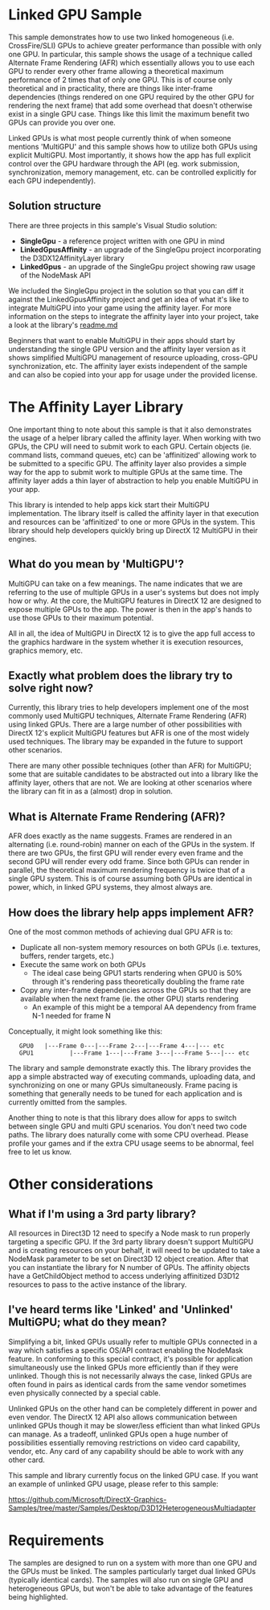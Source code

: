 # Linked GPU Sample
This sample demonstrates how to use two linked homogeneous (i.e. CrossFire/SLI) GPUs to achieve greater performance than possible with only one GPU.  In particular, this sample shows the usage of a technique called Alternate Frame Rendering (AFR) which essentially allows you to use each GPU to render every other frame allowing a theoretical maximum performance of 2 times that of only one GPU.  This is of course only theoretical and in practicality, there are things like inter-frame dependencies (things rendered on one GPU required by the other GPU for rendering the next frame) that add some overhead that doesn't otherwise exist in a single GPU case.  Things like this limit the maximum benefit two GPUs can provide you over one.

Linked GPUs is what most people currently think of when someone mentions 'MultiGPU' and this sample shows how to utilize both GPUs using explicit MultiGPU.  Most importantly, it shows how the app has full explicit control over the GPU hardware through the API (eg. work submission, synchronization, memory management, etc. can be controlled explicitly for each GPU independently).

## Solution structure
There are three projects in this sample's Visual Studio solution:
  * **SingleGpu** - a reference project written with one GPU in mind
  * **LinkedGpusAffinity** - an upgrade of the SingleGpu project incorporating the D3DX12AffinityLayer library
  * **LinkedGpus** - an upgrade of the SingleGpu project showing raw usage of the NodeMask API

We included the SingleGpu project in the solution so that you can diff it against the LinkedGpusAffinity project and get an idea of what it's like to integrate MultiGPU into your game using the affinity layer.  For more information on the steps to integrate the affinity layer into your project, take a look at the library's [readme.md](https://github.com/Microsoft/DirectX-Graphics-Samples/tree/master/Libraries/D3DX12AffinityLayer)

Beginners that want to enable MultiGPU in their apps should start by understanding the single GPU version and the affinity layer version as it shows simplified MultiGPU management of resource uploading, cross-GPU synchronization, etc.  The affinity layer exists independent of the sample and can also be copied into your app for usage under the provided license.

# The Affinity Layer Library

One important thing to note about this sample is that it also demonstrates the usage of a helper library called the affinity layer.  When working with two GPUs, the CPU will need to submit work to each GPU.  Certain objects (ie. command lists, command queues, etc) can be 'affinitized' allowing work to be submitted to a specific GPU.  The affinity layer also provides a simple way for the app to submit work to multiple GPUs at the same time.  The affinity layer adds a thin layer of abstraction to help you enable MultiGPU in your app.

This library is intended to help apps kick start their MultiGPU implementation.  The library itself is called the affinity layer in that execution and resources can be 'affinitized' to one or more GPUs in the system.  This library should help developers quickly bring up DirectX 12 MultiGPU in their engines. 

## What do you mean by 'MultiGPU'?
MultiGPU can take on a few meanings.  The name indicates that we are referring to the use of multiple GPUs in a user's systems but does not imply how or why.  At the core, the MultiGPU features in DirectX 12 are designed to expose multiple GPUs to the app.  The power is then in the app's hands to use those GPUs to their maximum potential. 

All in all, the idea of MultiGPU in DirectX 12 is to give the app full access to the graphics hardware in the system whether it is execution resources, graphics memory, etc. 

## Exactly what problem does the library try to solve right now?
Currently, this library tries to help developers implement one of the most commonly used MultiGPU techniques, Alternate Frame Rendering (AFR) using linked GPUs.  There are a large number of other possibilities with DirectX 12's explicit MultiGPU features but AFR is one of the most widely used techniques.  The library may be expanded in the future to support other scenarios. 

There are many other possible techniques (other than AFR) for MultiGPU; some that are suitable candidates to be abstracted out into a library like the affinity layer, others that are not.  We are looking at other scenarios where the library can fit in as a (almost) drop in solution.

## What is Alternate Frame Rendering (AFR)?
AFR does exactly as the name suggests.  Frames are rendered in an alternating (i.e. round-robin) manner on each of the GPUs in the system.  If there are two GPUs, the first GPU will render every even frame and the second GPU will render every odd frame.  Since both GPUs can render in parallel, the theoretical maximum rendering frequency is twice that of a single GPU system.  This is of course assuming both GPUs are identical in power, which, in linked GPU systems, they almost always are. 

## How does the library help apps implement AFR?
One of the most common methods of achieving dual GPU AFR is to: 
  * Duplicate all non-system memory resources on both GPUs (i.e. textures, buffers, render targets, etc.) 
  * Execute the same work on both GPUs
    * The ideal case being GPU1 starts rendering when GPU0 is 50% through it's rendering pass theoretically doubling the frame rate 
  * Copy any inter-frame dependencies across the GPUs so that they are available when the next frame (ie. the other GPU) starts rendering 
    * An example of this might be a temporal AA dependency from frame N-1 needed for frame N 

Conceptually, it might look something like this:
```
   GPU0   |---Frame 0---|---Frame 2---|---Frame 4---|--- etc
   GPU1          |---Frame 1---|---Frame 3---|---Frame 5---|--- etc
```

The library and sample demonstrate exactly this.  The library provides the app a simple abstracted way of executing commands, uploading data, and synchronizing on one or many GPUs simultaneously. Frame pacing is something that generally needs to be tuned for each application and is currently omitted from the samples.

Another thing to note is that this library does allow for apps to switch between single GPU and multi GPU scenarios.  You don't need two code paths.  The library does naturally come with some CPU overhead.  Please profile your games and if the extra CPU usage seems to be abnormal, feel free to let us know.

# Other considerations

## What if I'm using a 3rd party library?
All resources in Direct3D 12 need to specify a Node mask to run properly targeting a specific GPU. If the 3rd party library doesn't support MultiGPU and is creating resources on your behalf, it will need to be updated to take a NodeMask parameter to be set on Direct3D 12 object creation. After that you can instantiate the library for N number of GPUs.  The affinity objects have a GetChildObject method to access underlying affinitized D3D12 resources to pass to the active instance of the library.

## I've heard terms like 'Linked' and 'Unlinked' MultiGPU; what do they mean?
Simplifying a bit, linked GPUs usually refer to multiple GPUs connected in a way which satisfies a specific OS/API contract enabling the NodeMask feature.  In conforming to this special contract, it's possible for application simultaneously use the linked GPUs more efficiently than if they were unlinked.  Though this is not necessarily always the case, linked GPUs are often found in pairs as identical cards from the same vendor sometimes even physically connected by a special cable. 

Unlinked GPUs on the other hand can be completely different in power and even vendor.  The DirectX 12 API also allows communication between unlinked GPUs though it may be slower/less efficient than what linked GPUs can manage.  As a tradeoff, unlinked GPUs open a huge number of possibilities essentially removing restrictions on video card capability, vendor, etc.  Any card of any capability should be able to work with any other card. 

This sample and library currently focus on the linked GPU case.  If you want an example of unlinked GPU usage, please refer to this sample:

https://github.com/Microsoft/DirectX-Graphics-Samples/tree/master/Samples/Desktop/D3D12HeterogeneousMultiadapter

# Requirements
The samples are designed to run on a system with more than one GPU and the GPUs must be linked. The samples particularly target dual linked GPUs (typically identical cards). The samples will also run on single GPU and heterogeneous GPUs, but won't be able to take advantage of the features being highlighted.